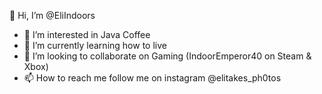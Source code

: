 👋 Hi, I’m @EliIndoors
- 👀 I’m interested in Java Coffee
- 🌱 I’m currently learning how to live
- 💞️ I’m looking to collaborate on Gaming (IndoorEmperor40 on Steam & Xbox)
- 📫 How to reach me follow me on instagram @elitakes_ph0tos

<!---
EliIndoors/EliIndoors is a ✨ special ✨ repository because its `README.md` (this file) appears on your GitHub profile.
You can click the Preview link to take a look at your changes.
--->
